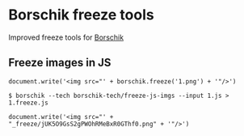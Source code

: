 # Borschik freeze tools

Improved freeze tools for [Borschik](https://github.com/veged/borschik)

## Freeze images in JS
```(js)
document.write('<img src="' + borschik.freeze('1.png') + '"/>')
```

```(bash)
$ borschik --tech borschik-tech/freeze-js-imgs --input 1.js > 1.freeze.js
```

```(js)
document.write('<img src="' + "_freeze/jUK5O9GsS2gPWOhRMeBxR0GThf0.png" + '"/>')
```


